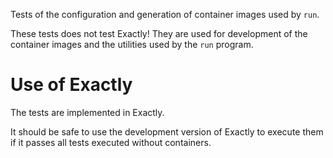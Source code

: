 Tests of the configuration and generation of container images used by `run`.

These tests does not test Exactly!
They are used for development of the container images and
the utilities used by the `run` program.

# Use of Exactly

The tests are implemented in Exactly.

It should be safe to use the development version of Exactly to execute them
if it passes all tests executed without containers.
